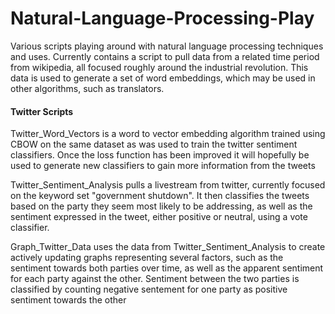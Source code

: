 # Natural-Language-Processing-Play
Various scripts playing around with natural language processing techniques and uses.
Currently contains a script to pull data from a related time period from wikipedia, all focused roughly around the industrial revolution.
This data is used to generate a set of word embeddings, which may be used in other algorithms, such as translators.

#### Twitter Scripts
Twitter_Word_Vectors is a word to vector embedding algorithm trained using CBOW on the same dataset as was used to train the twitter sentiment classifiers.  Once the loss function has been improved it will hopefully be used to generate new classifiers to gain more information from the tweets

Twitter_Sentiment_Analysis pulls a livestream from twitter, currently focused on the keyword set "government shutdown".  It then classifies the tweets based on the party they seem most likely to be addressing, as well as the sentiment expressed in the tweet, either positive or neutral, using a vote classifier.

Graph_Twitter_Data uses the data from Twitter_Sentiment_Analysis to create actively updating graphs representing several factors, such as the sentiment towards both parties over time, as well as the apparent sentiment for each party against the other.  Sentiment between the two parties is classified by counting negative sentement for one party as positive sentiment towards the other
